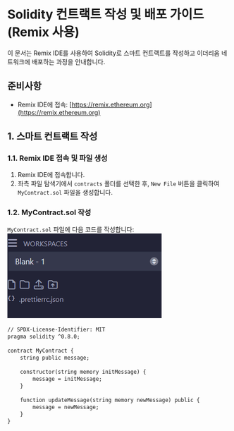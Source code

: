 # Solidity 컨트랙트 작성 및 배포 가이드 (Remix 사용)

이 문서는 Remix IDE를 사용하여 Solidity로 스마트 컨트랙트를 작성하고 이더리움 네트워크에 배포하는 과정을 안내합니다.

## 준비사항

- Remix IDE에 접속: [https://remix.ethereum.org](https://remix.ethereum.org)

## 1. 스마트 컨트랙트 작성

### 1.1. Remix IDE 접속 및 파일 생성

1. Remix IDE에 접속합니다.
2. 좌측 파일 탐색기에서 `contracts` 폴더를 선택한 후, `New File` 버튼을 클릭하여 `MyContract.sol` 파일을 생성합니다.

### 1.2. MyContract.sol 작성

`MyContract.sol` 파일에 다음 코드를 작성합니다:
![alt text](image.png)


```solidity
// SPDX-License-Identifier: MIT
pragma solidity ^0.8.0;

contract MyContract {
    string public message;

    constructor(string memory initMessage) {
        message = initMessage;
    }

    function updateMessage(string memory newMessage) public {
        message = newMessage;
    }
}
